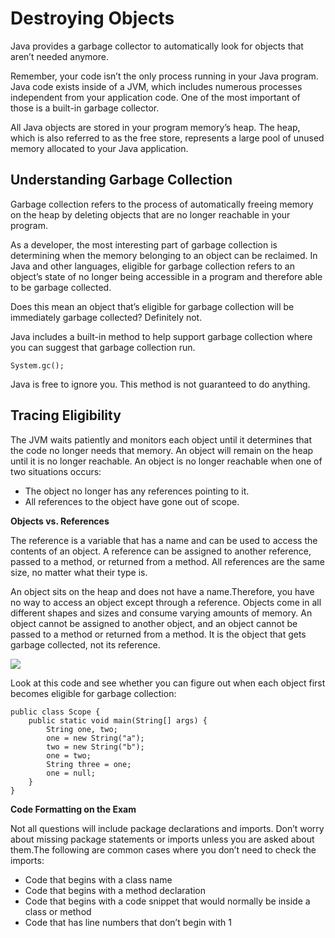 # Destroying Objects

Java provides a garbage collector to automatically look for objects that aren’t needed anymore.

Remember, your code isn’t the only process running in your Java program. Java code exists inside of a JVM, which
includes numerous processes independent from your application code. One of the most important of those is a built-in
garbage collector.

All Java objects are stored in your program memory’s heap. The heap, which is also referred to as the free store,
represents a large pool of unused memory allocated to your Java application.

## Understanding Garbage Collection

Garbage collection refers to the process of automatically freeing memory on the heap by deleting objects that are no
longer reachable in your program.

As a developer, the most interesting part of garbage collection is determining when the memory belonging to an object
can be reclaimed. In Java and other languages, eligible for garbage collection refers to an object’s state of no longer
being accessible in a program and therefore able to be garbage collected.

Does this mean an object that’s eligible for garbage collection will be immediately garbage collected? Definitely not.

Java includes a built-in method to help support garbage collection where you can suggest that garbage collection run.

```
System.gc();
```

Java is free to ignore you. This method is not guaranteed to do anything.

## Tracing Eligibility

The JVM waits patiently and monitors each object until it determines that the code no longer needs that memory. An
object will remain on the heap until it is no longer reachable. An object is no longer reachable when one of two
situations occurs:

- The object no longer has any references pointing to it.
- All references to the object have gone out of scope.

**Objects vs. References**

The reference is a variable that has a name and can be used to access the contents of an object. A reference can be
assigned to another reference, passed to a method, or returned from a method. All references are the same size, no
matter what their type is.

An object sits on the heap and does not have a name.Therefore, you have no way to access an object except through a
reference. Objects come in all different shapes and sizes and consume varying amounts of memory. An object cannot be
assigned to another object, and an object cannot be passed to a method or returned from a method. It is the object that
gets garbage collected, not its reference.

![](../images/reference_object.png)

Look at this code and see whether you can figure out when each object first becomes eligible for garbage collection:

    public class Scope {
        public static void main(String[] args) {
            String one, two;
            one = new String("a");
            two = new String("b");
            one = two;
            String three = one;
            one = null;
        }
    }

**Code Formatting on the Exam**

Not all questions will include package declarations and imports. Don’t worry about missing package statements or imports
unless you are asked about them.The following are common cases where you don’t need to check the imports:

- Code that begins with a class name
- Code that begins with a method declaration
- Code that begins with a code snippet that would normally be inside a class or method
- Code that has line numbers that don’t begin with 1

